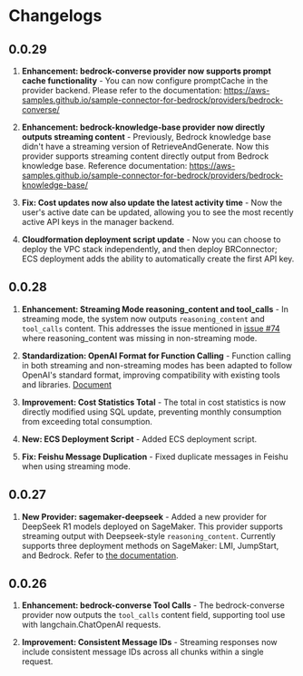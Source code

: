 # Changelogs

## 0.0.29

1. **Enhancement: bedrock-converse provider now supports prompt cache functionality** - You can now configure promptCache in the provider backend. Please refer to the documentation: <https://aws-samples.github.io/sample-connector-for-bedrock/providers/bedrock-converse/>

2. **Enhancement: bedrock-knowledge-base provider now directly outputs streaming content** - Previously, Bedrock knowledge base didn't have a streaming version of RetrieveAndGenerate. Now this provider supports streaming content directly output from Bedrock knowledge base. Reference documentation: <https://aws-samples.github.io/sample-connector-for-bedrock/providers/bedrock-knowledge-base/>

3. **Fix: Cost updates now also update the latest activity time** - Now the user's active date can be updated, allowing you to see the most recently active API keys in the manager backend.

4. **Cloudformation deployment script update** - Now you can choose to deploy the VPC stack independently, and then deploy BRConnector; ECS deployment adds the ability to automatically create the first API key.

## 0.0.28

1. **Enhancement: Streaming Mode reasoning_content and tool_calls** - In streaming mode, the system now outputs `reasoning_content` and `tool_calls` content. This addresses the issue mentioned in [issue #74](https://github.com/aws-samples/sample-connector-for-bedrock/issues/74) where reasoning_content was missing in non-streaming mode.

2. **Standardization: OpenAI Format for Function Calling** - Function calling in both streaming and non-streaming modes has been adapted to follow OpenAI's standard format, improving compatibility with existing tools and libraries. [Document](../user-manual/apis/#function-calling-tool-use)

3. **Improvement: Cost Statistics Total** - The total in cost statistics is now directly modified using SQL update, preventing monthly consumption from exceeding total consumption.

4. **New: ECS Deployment Script** - Added ECS deployment script.

5. **Fix: Feishu Message Duplication** - Fixed duplicate messages in Feishu when using streaming mode.

## 0.0.27

1. **New Provider: sagemaker-deepseek** - Added a new provider for DeepSeek R1 models deployed on SageMaker. This provider supports streaming output with Deepseek-style `reasoning_content`. Currently supports three deployment methods on SageMaker: LMI, JumpStart, and Bedrock. Refer to [the documentation](../providers/sagemaker-deepseek.md).

## 0.0.26

1. **Enhancement: bedrock-converse Tool Calls** - The bedrock-converse provider now outputs the `tool_calls` content field, supporting tool use with langchain.ChatOpenAI requests.

2. **Improvement: Consistent Message IDs** - Streaming responses now include consistent message IDs across all chunks within a single request.
